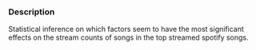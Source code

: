 ### Description

Statistical inference on which factors seem to have the most significant effects on the stream counts of songs in the top streamed spotify songs.
